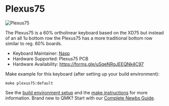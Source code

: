 # Plexus75

![Plexus75](https://i.imgur.com/c06EAxJ.jpg)

The Plexus75 is a 60% ortholinear keyboard based on the XD75 but instead of an all 1u bottom row the Plexus75 has a more traditional bottom row similar to reg. 60% boards.

* Keyboard Maintainer: [Nasp](https://github.com/npspears)
* Hardware Supported: Plexus75 PCB
* Hardware Availability: https://forms.gle/uSqeNRgJEEQNk4C97

Make example for this keyboard (after setting up your build environment):

    make plexus75:default

See the [build environment setup](https://docs.qmk.fm/#/getting_started_build_tools) and the [make instructions](https://docs.qmk.fm/#/getting_started_make_guide) for more information. Brand new to QMK? Start with our [Complete Newbs Guide](https://docs.qmk.fm/#/newbs).

